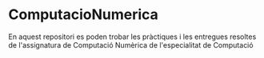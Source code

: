 # ComputacioNumerica
En aquest repositori es poden trobar les pràctiques i les entregues resoltes de l'assignatura de Computació Numèrica de l'especialitat de Computació
